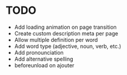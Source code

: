 # TODO

- Add loading animation on page transition
- Create custom description meta per page
- Allow multiple definition per word
- Add word type (adjective, noun, verb, etc.)
- Add pronounciation
- Add alternative spelling
- beforeunload on ajouter
